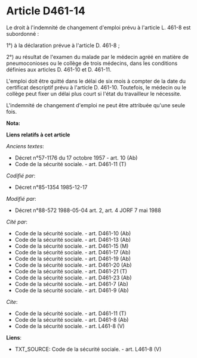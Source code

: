 # Article D461-14

Le droit à l'indemnité de changement d'emploi prévu à l'article L. 461-8 est subordonné : 

1°) à la déclaration prévue à l'article D. 461-8 ; 

2°) au résultat de l'examen du malade par le médecin agréé en matière de pneumoconioses ou le collège de trois médecins, dans
les conditions définies aux articles D. 461-10 et D. 461-11. 

L'emploi doit être quitté dans le délai de six mois à compter de la date du certificat descriptif prévu à l'article D.
461-10. Toutefois, le médecin ou le collège peut fixer un délai plus court si l'état du travailleur le nécessite. 

L'indemnité de changement d'emploi ne peut être attribuée qu'une seule fois.

**Nota:**



**Liens relatifs à cet article**

_Anciens textes_:

  - Décret n°57-1176 du 17 octobre 1957 - art. 10 (Ab)
  - Code de la sécurité sociale. - art. D461-11 (T)

_Codifié par_:

  - Décret n°85-1354 1985-12-17

_Modifié par_:

  - Décret n°88-572 1988-05-04 art. 2, art. 4 JORF 7 mai 1988

_Cité par_:

  - Code de la sécurité sociale. - art. D461-10 (Ab)
  - Code de la sécurité sociale. - art. D461-13 (Ab)
  - Code de la sécurité sociale. - art. D461-15 (M)
  - Code de la sécurité sociale. - art. D461-17 (Ab)
  - Code de la sécurité sociale. - art. D461-19 (Ab)
  - Code de la sécurité sociale. - art. D461-20 (Ab)
  - Code de la sécurité sociale. - art. D461-21 (T)
  - Code de la sécurité sociale. - art. D461-23 (Ab)
  - Code de la sécurité sociale. - art. D461-7 (Ab)
  - Code de la sécurité sociale. - art. D461-9 (Ab)

_Cite_:

  - Code de la sécurité sociale. - art. D461-11 (T)
  - Code de la sécurité sociale. - art. D461-8 (Ab)
  - Code de la sécurité sociale. - art. L461-8 (V)

**Liens**:

  - TXT_SOURCE: Code de la sécurité sociale. - art. L461-8 (V)
